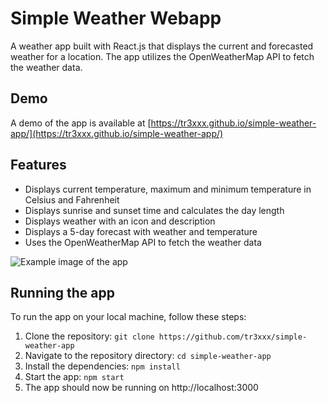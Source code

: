 # Simple Weather Webapp

A weather app built with React.js that displays the current and forecasted weather for a location. The app utilizes the OpenWeatherMap API to fetch the weather data.
## Demo

A demo of the app is available at [https://tr3xxx.github.io/simple-weather-app/](https://tr3xxx.github.io/simple-weather-app/)


## Features

- Displays current temperature, maximum and minimum temperature in Celsius and Fahrenheit
- Displays sunrise and sunset time and calculates the day length
- Displays weather with an icon and description
- Displays a 5-day forecast with weather and temperature
- Uses the OpenWeatherMap API to fetch the weather data

![Example image of the app](https://iili.io/HAqIDAP.png)

## Running the app

To run the app on your local machine, follow these steps:

1. Clone the repository: `git clone https://github.com/tr3xxx/simple-weather-app`
2. Navigate to the repository directory: `cd simple-weather-app`
3. Install the dependencies: `npm install`
4. Start the app: `npm start`
5. The app should now be running on http://localhost:3000

